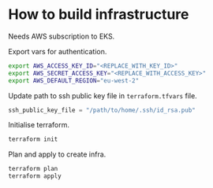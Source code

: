 # How to build infrastructure

Needs AWS subscription to EKS.

Export vars for authentication.

```bash
export AWS_ACCESS_KEY_ID="<REPLACE_WITH_KEY_ID>"
export AWS_SECRET_ACCESS_KEY="<REPLACE_WITH_ACCESS_KEY>"
export AWS_DEFAULT_REGION="eu-west-2"
```

Update path to ssh public key file in `terraform.tfvars` file.

```terraform
ssh_public_key_file = "/path/to/home/.ssh/id_rsa.pub"
```

Initialise terraform.

```bash
terraform init
```

Plan and apply to create infra.

```bash
terraform plan
terraform apply
```